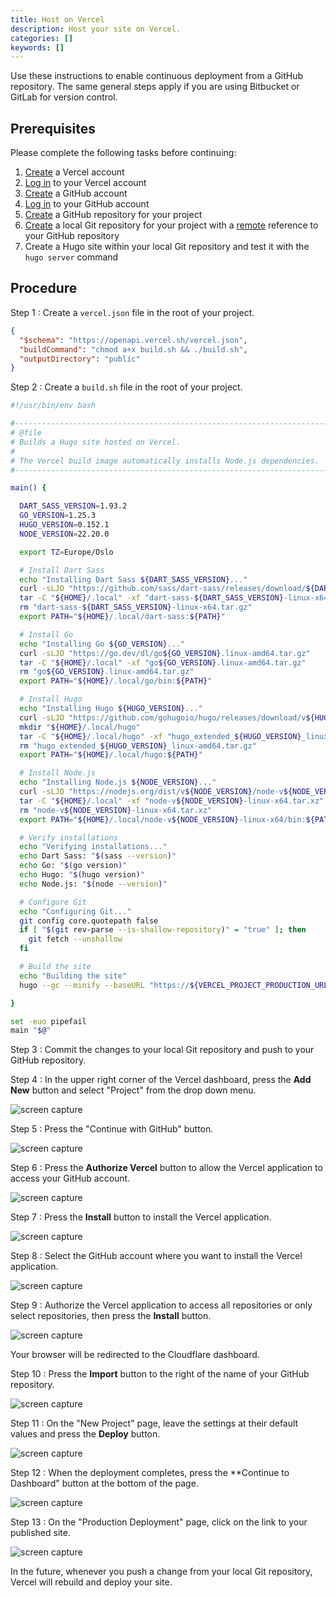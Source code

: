 ```yaml
---
title: Host on Vercel
description: Host your site on Vercel.
categories: []
keywords: []
---
```


Use these instructions to enable continuous deployment from a GitHub repository. The same general steps apply if you are using Bitbucket or GitLab for version control.

## Prerequisites

Please complete the following tasks before continuing:

1. [Create](https://vercel.com/signup) a Vercel account
1. [Log in](https://vercel.com/login) to your Vercel account
1. [Create](https://github.com/signup) a GitHub account
1. [Log in](https://github.com/login) to your GitHub account
1. [Create](https://github.com/new) a GitHub repository for your project
1. [Create](https://git-scm.com/docs/git-init) a local Git repository for your project with a [remote](https://git-scm.com/docs/git-remote) reference to your GitHub repository
1. Create a Hugo site within your local Git repository and test it with the `hugo server` command

## Procedure

Step 1
: Create a `vercel.json` file in the root of your project.

  ```json {file="vercel.json" copy=true}
  {
    "$schema": "https://openapi.vercel.sh/vercel.json",
    "buildCommand": "chmod a+x build.sh && ./build.sh",
    "outputDirectory": "public"
  }
  ```

Step 2
: Create a `build.sh` file in the root of your project.

  ```sh {file="build.sh" copy=true}
  #!/usr/bin/env bash

  #------------------------------------------------------------------------------
  # @file
  # Builds a Hugo site hosted on Vercel.
  #
  # The Vercel build image automatically installs Node.js dependencies.
  #------------------------------------------------------------------------------

  main() {

    DART_SASS_VERSION=1.93.2
    GO_VERSION=1.25.3
    HUGO_VERSION=0.152.1
    NODE_VERSION=22.20.0

    export TZ=Europe/Oslo

    # Install Dart Sass
    echo "Installing Dart Sass ${DART_SASS_VERSION}..."
    curl -sLJO "https://github.com/sass/dart-sass/releases/download/${DART_SASS_VERSION}/dart-sass-${DART_SASS_VERSION}-linux-x64.tar.gz"
    tar -C "${HOME}/.local" -xf "dart-sass-${DART_SASS_VERSION}-linux-x64.tar.gz"
    rm "dart-sass-${DART_SASS_VERSION}-linux-x64.tar.gz"
    export PATH="${HOME}/.local/dart-sass:${PATH}"

    # Install Go
    echo "Installing Go ${GO_VERSION}..."
    curl -sLJO "https://go.dev/dl/go${GO_VERSION}.linux-amd64.tar.gz"
    tar -C "${HOME}/.local" -xf "go${GO_VERSION}.linux-amd64.tar.gz"
    rm "go${GO_VERSION}.linux-amd64.tar.gz"
    export PATH="${HOME}/.local/go/bin:${PATH}"

    # Install Hugo
    echo "Installing Hugo ${HUGO_VERSION}..."
    curl -sLJO "https://github.com/gohugoio/hugo/releases/download/v${HUGO_VERSION}/hugo_extended_${HUGO_VERSION}_linux-amd64.tar.gz"
    mkdir "${HOME}/.local/hugo"
    tar -C "${HOME}/.local/hugo" -xf "hugo_extended_${HUGO_VERSION}_linux-amd64.tar.gz"
    rm "hugo_extended_${HUGO_VERSION}_linux-amd64.tar.gz"
    export PATH="${HOME}/.local/hugo:${PATH}"

    # Install Node.js
    echo "Installing Node.js ${NODE_VERSION}..."
    curl -sLJO "https://nodejs.org/dist/v${NODE_VERSION}/node-v${NODE_VERSION}-linux-x64.tar.xz"
    tar -C "${HOME}/.local" -xf "node-v${NODE_VERSION}-linux-x64.tar.xz"
    rm "node-v${NODE_VERSION}-linux-x64.tar.xz"
    export PATH="${HOME}/.local/node-v${NODE_VERSION}-linux-x64/bin:${PATH}"

    # Verify installations
    echo "Verifying installations..."
    echo Dart Sass: "$(sass --version)"
    echo Go: "$(go version)"
    echo Hugo: "$(hugo version)"
    echo Node.js: "$(node --version)"

    # Configure Git
    echo "Configuring Git..."
    git config core.quotepath false
    if [ "$(git rev-parse --is-shallow-repository)" = "true" ]; then
      git fetch --unshallow
    fi

    # Build the site
    echo "Building the site"
    hugo --gc --minify --baseURL "https://${VERCEL_PROJECT_PRODUCTION_URL}"

  }

  set -euo pipefail
  main "$@"
  ```

Step 3
: Commit the changes to your local Git repository and push to your GitHub repository.

Step 4
: In the upper right corner of the Vercel dashboard, press the **Add New** button and select "Project" from the drop down menu.

  ![screen capture](vercel-01.png)

Step 5
: Press the "Continue with GitHub" button.

  ![screen capture](vercel-02.png)

Step 6
: Press the **Authorize Vercel** button to allow the Vercel application to access your GitHub account.

  ![screen capture](vercel-03.png)

Step 7
: Press the **Install** button to install the Vercel application.

  ![screen capture](vercel-04.png)

Step 8
: Select the GitHub account where you want to install the Vercel application.

  ![screen capture](vercel-05.png)

Step 9
: Authorize the Vercel application to access all repositories or only select repositories, then press the **Install** button.

  ![screen capture](vercel-06.png)

  Your browser will be redirected to the Cloudflare dashboard.

Step 10
: Press the **Import** button to the right of the name of your GitHub repository.

  ![screen capture](vercel-07.png)

Step 11
: On the "New Project" page, leave the settings at their default values and press the **Deploy** button.

  ![screen capture](vercel-08.png)

Step 12
: When the deployment completes, press the **Continue to Dashboard" button at the bottom of the page.

  ![screen capture](vercel-09.png)

Step 13
: On the "Production Deployment" page, click on the link to your published site.

  ![screen capture](vercel-10.png)

In the future, whenever you push a change from your local Git repository, Vercel will rebuild and deploy your site.
